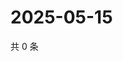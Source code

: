 # 2025-05-15

共 0 条

<!-- BEGIN ZHIHUQUESTIONS -->
<!-- 最后更新时间 Thu May 15 2025 22:12:19 GMT+0800 (China Standard Time) -->

<!-- END ZHIHUQUESTIONS -->
